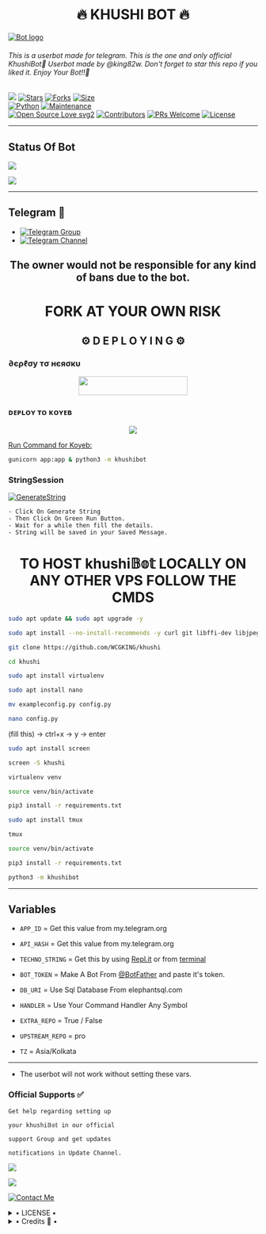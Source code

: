 
<h1 align="center">🔥 KHUSHI BOT 🔥</h1>

[![Bot logo](https://graph.org/file/683575bb9191eca6f8794.jpg)](https://t.me/Worldchattinggroup0)


<h6>This is a userbot made for telegram. 
This is the one and only official KhushiBot💙 Userbot made by @king82w. Don't forget to star this repo if you liked it. Enjoy Your Bot!!💝</h6>

[![](https://img.shields.io/badge/KHUSHIBOT-v1.1-blue)](#)
[![Stars](https://img.shields.io/github/stars/KHUSHIBOT-OP/KHUSHIBOT?style=flat-square&color=yellow)](https://github.com/KHUSHIBOT-OP/KHUSHIBOT/stargazers)
[![Forks](https://img.shields.io/github/forks/KHUSHIBOT-OP/KHUSHIBOT?style=flat-square&color=orange)](https://github.com/KHUSHIBOT-OP/KHUSHIBOT/fork)
[![Size](https://img.shields.io/github/repo-size/KHUSHIBOT-OP/KHUSHIBOT?style=flat-square&color=green)](https://github.com/KHUSHIBOT-OP/KHUSHIBOT/)   
[![Python](https://img.shields.io/badge/Python-v3.10.2-blue)](https://www.python.org/)
[![Maintenance](https://img.shields.io/badge/Maintained%3F-yes-green.svg)](https://github.com/KHUSHIBOT-OP/KHUSHIBOT/graphs/commit-activity)   
[![Open Source Love svg2](https://badges.frapsoft.com/os/v2/open-source.svg?v=103)](https://github.com/KHUSHIBOT-OP/KHUSHIBOT)
[![Contributors](https://img.shields.io/github/contributors/KHUSHIBOT-OP/KHUSHIBOT?style=flat-square&color=green)](https://github.com/KHUSHIBOT-OP/KHUSHIBOT/graphs/contributors)
[![PRs Welcome](https://img.shields.io/badge/PRs-welcome-brightgreen.svg?style=flat-square)](https://makeapullrequest.com)
[![License](https://img.shields.io/badge/License-AGPL-blue)](https://github.com/KHUSHIBOT-OP/KHUSHIBOT/blob/master/LICENSE)   

------

## Status Of Bot 
<p align="left">
    <a href="https://github.com/KHUSHIBOT-OP/KHUSHIBOT/network/members"><img src="https://img.shields.io/github/forks/KHUSHIBOT-OP/KHUSHIBOT?label=Forks&logoColor=Black&style=social"></a><p align="left"><a href="https://github.com/KHUSHIBOT-OP/KHUSHIBOT/stargazers"><img src="https://img.shields.io/github/stars/KHUSHIBOT-OP/KHUSHIBOT?logoColor=Blue&style=social"></a><p align="left"><a href="https://github.com/KHUSHIBOT-OP/KHUSHIBOT"></a><p align="left"><a href="https://github.com/KHUSHIBOT-OP/KHUSHIBOT?"></a>

------

## Telegram 🏪
- [![Telegram Group](https://img.shields.io/badge/Telegram-Group-brightgreen)](https://t.me/BRANDED_LINK)
- [![Telegram Channel](https://img.shields.io/badge/Telegram-Channel-brightgreen)](https://t.me/BRANDRD_21)

<h2 align="center">The owner would not be responsible for any kind of bans due to the bot.</h2>

<h1 align="center">FORK AT YOUR OWN RISK</h1>

<h2 align="center">⚙️ D E P L O Y I N G ⚙️</h2>


<h3> ∂єρℓσу тσ нєяσкυ</h3>

<p align="center"><a href="https://dashboard.heroku.com/new?template=https://github.com/WCGKING/BRANDED-KHUSHI"> <img src="https://img.shields.io/badge/Deploy%20On%20Heroku-black?style=for-the-badge&logo=heroku" width="220" height="38.45"/></a></p>
</a>

<h3> ᴅᴇᴘʟᴏʏ ᴛᴏ ᴋᴏʏᴇʙ </h3>

<p align="center"><a href="https://app.koyeb.com/deploy?type=git&repository=github.com/TECHNOBOT-OP/TECHNOUSERBOT&branch=master&ports=8080;http;/&name=tbot&env[PORT]=8080&env[ENV]=True&env[ALIVE_NAME]=None&env[APP_ID]=None&env[API_HASH]=None&env[TECHNO_STRING]=None&env[BOT_TOKEN]=None&env[DATABASE_URL]=None&env[EXTRA_REPO]=True&env[UPSTREAM_REPO]=pro&env[TZ]=Asia/Kolkata"> <img src="https://www.koyeb.com/static/images/deploy/button.svg">

Run Command for Koyeb:
```bash
gunicorn app:app & python3 -m khushibot
```

<h3> StringSession </h3>

[![GenerateString](https://img.shields.io/badge/repl.it-generateString-yellowgreen)](https://replit.com/@Technoboy02/TechnoString?v=1) 

    - Click On Generate String
    - Then Click On Green Run Button.
    - Wait for a while then fill the details.
    - String will be saved in your Saved Message.


<h1 align="center">TO HOST khushi𝔹𝕠𝕥 LOCALLY ON ANY OTHER VPS FOLLOW THE CMDS</h1>

```bash
sudo apt update && sudo apt upgrade -y

sudo apt install --no-install-recommends -y curl git libffi-dev libjpeg-dev libwebp-dev python3-lxml python3-psycopg2 libpq-dev libcurl4-openssl-dev libxml2-dev libxslt1-dev python3-pip python3-sqlalchemy openssl wget python3 python3-dev libreadline-dev libyaml-dev gcc zlib1g ffmpeg libssl-dev libgconf-2-4 libxi6 unzip libopus0 libopus-dev python3-venv libmagickwand-dev pv tree mediainfo

git clone https://github.com/WCGKING/khushi

cd khushi

sudo apt install virtualenv

sudo apt install nano

mv exampleconfig.py config.py
```

```bash
nano config.py
```
 (fill this) -> ctrl+x -> y -> enter

```bash
sudo apt install screen

screen -S khushi

virtualenv venv

source venv/bin/activate

pip3 install -r requirements.txt

sudo apt install tmux

tmux

source venv/bin/activate

pip3 install -r requirements.txt

python3 -m khushibot
```
 
 
------

## Variables

- `APP_ID`  =  Get this value from my.telegram.org
- `API_HASH`  =  Get this value from my.telegram.org
- `TECHNO_STRING`  =  Get this by using [Repl.it](#Repl) or from [terminal](#Terminal)
- `BOT_TOKEN`  =  Make A Bot From [@BotFather](https://t.me/botfather) and paste it's token.
- `DB_URI` = Use Sql Database  From elephantsql.com
- `HANDLER` = Use Your Command Handler Any Symbol
- `EXTRA_REPO` = True / False
- `UPSTREAM_REPO` = pro
- `TZ` = Asia/Kolkata 

    </details>
------

- The userbot will not work without setting these vars.


### Official Supports ✅ 


```
Get help regarding setting up 

your khushi𝔹𝕠𝕥 in our official 

support Group and get updates

notifications in Update Channel.
```

<a href="https://t.me/networkwcg"><img src="https://img.shields.io/badge/Join-Support%20Channel-red.svg?style=for-the-badge&logo=Telegram"></a>

<a href="https://t.me/Worldchattinggroup0"><img src="https://img.shields.io/badge/Join-Support%20Group-blue.svg?style=for-the-badge&logo=Telegram"></a>


[![Contact Me](https://img.shields.io/badge/Telegram-Contact%20Me-informational)](https://t.me/king82w)


<details>

  <summary> • LICENSE • </summary>

![](https://www.gnu.org/graphics/gplv3-or-later.png)

Copyright (C) 2022 𝕋𝕖𝕔𝕙𝕟𝕠𝔹𝕠𝕥

Poject [KHUSHIBOT](https://github.com/KHUSHIBOY-OP/KHUSHIBOT) is free software: you can redistribute it and/or modify

it under the terms of the GNU General Public License as published by

the Free Software Foundation, either version 3 of the License, or

(at your option) any later version.

This program is distributed in the hope that it will be useful,

but WITHOUT ANY WARRANTY; without even the implied warranty of

MERCHANTABILITY or FITNESS FOR A PARTICULAR PURPOSE.  See the

GNU General Public License for more details.

You should have received a copy of the GNU General Public License

along with this program. If not, see <https://www.gnu.org/licenses/>.

</details>

<details>

  <summary> • Credits 🏅 • </summary>
  
• Inspired from all the userbots available publically for telegram.

• Motivated mainly by LEGENDBOT and Catuserbot.

• [LonamiWebs](https://github.com/LonamiWebs/khushi) for khushi.

• [KHUSHI](https://github.com/WCGKING/khushi):DEV

• Plugins credit goes to [LEGENDBOT](https://github.com/LEGEND-AI/LEGENDBOT)
